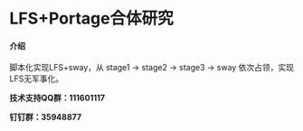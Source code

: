 # LFS+Portage合体研究

#### 介绍
脚本化实现LFS+sway，从 stage1 -> stage2 -> stage3 -> sway 依次占领，实现LFS无军事化。

<p><b>技术支持QQ群：111601117</b></p>
<p><b>钉钉群：35948877</b></p>

